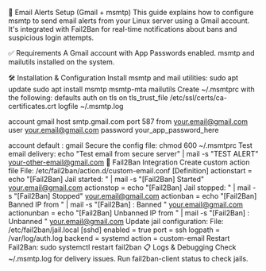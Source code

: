 📡 Email Alerts Setup (Gmail + msmtp)
This guide explains how to configure msmtp to send email alerts from your Linux server using a Gmail account. It's integrated with Fail2Ban for real-time notifications about bans and suspicious login attempts.

✅ Requirements
A Gmail account with App Passwords enabled.
msmtp and mailutils installed on the system.

🛠️ Installation & Configuration
Install msmtp and mail utilities:
sudo apt update
sudo apt install msmtp msmtp-mta mailutils
Create ~/.msmtprc with the following:
defaults
auth           on
tls            on
tls_trust_file /etc/ssl/certs/ca-certificates.crt
logfile        ~/.msmtp.log

account        gmail
host           smtp.gmail.com
port           587
from           your.email@gmail.com
user           your.email@gmail.com
password       your_app_password_here

account default : gmail
Secure the config file:
chmod 600 ~/.msmtprc
Test email delivery:
echo "Test email from secure server" | mail -s "TEST ALERT" your-other-email@gmail.com
🔐 Fail2Ban Integration
Create custom action file
File: /etc/fail2ban/action.d/custom-email.conf
[Definition]
actionstart = echo "[Fail2Ban] Jail started: <name>" | mail -s "[Fail2Ban] <name> Started" your.email@gmail.com
actionstop  = echo "[Fail2Ban] Jail stopped: <name>" | mail -s "[Fail2Ban] <name> Stopped" your.email@gmail.com
actionban   = echo "[Fail2Ban] Banned IP <ip> from <name>" | mail -s "[Fail2Ban] <name>: Banned <ip>" your.email@gmail.com
actionunban = echo "[Fail2Ban] Unbanned IP <ip> from <name>" | mail -s "[Fail2Ban] <name>: Unbanned <ip>" your.email@gmail.com
Update jail configuration:
File: /etc/fail2ban/jail.local
[sshd]
enabled = true
port    = ssh
logpath = /var/log/auth.log
backend = systemd
action  = custom-email
Restart Fail2Ban:
sudo systemctl restart fail2ban
📋 Logs & Debugging
Check ~/.msmtp.log for delivery issues.
Run fail2ban-client status to check jails.
